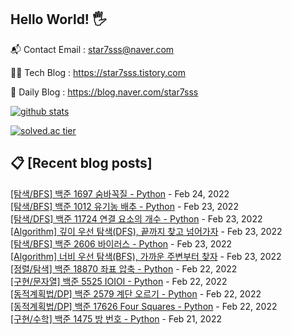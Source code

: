 ## Hello World! 🖐

📬 Contact Email : star7sss@naver.com

👨‍💻 Tech Blog : https://star7sss.tistory.com

🤪 Daily Blog : https://blog.naver.com/star7sss

[![github stats](https://github-readme-stats.vercel.app/api?username=jangThang&show_icons=true&hide_border=False)](https://star7sss.tistory.com)

[![solved.ac tier](http://mazassumnida.wtf/api/v2/generate_badge?boj=star7sss)](https://solved.ac/star7sss)

## 📋 [Recent blog posts]
[[탐색/BFS] 백준 1697 숨바꼭질 - Python](https://star7sss.tistory.com/209) - Feb 24, 2022<br>
[[탐색/BFS] 백준 1012 유기농 배추 - Python](https://star7sss.tistory.com/208) - Feb 23, 2022<br>
[[탐색/DFS] 백준 11724 연결 요소의 개수 - Python](https://star7sss.tistory.com/207) - Feb 23, 2022<br>
[[Algorithm] 깊이 우선 탐색(DFS), 끝까지 찾고 넘어가자](https://star7sss.tistory.com/206) - Feb 23, 2022<br>
[[탐색/BFS] 백준 2606 바이러스 - Python](https://star7sss.tistory.com/205) - Feb 23, 2022<br>
[[Algorithm] 너비 우선 탐색(BFS), 가까운 주변부터 찾자](https://star7sss.tistory.com/204) - Feb 23, 2022<br>
[[정렬/탐색] 백준 18870 좌표 압축 - Python](https://star7sss.tistory.com/203) - Feb 22, 2022<br>
[[구현/문자열] 백준 5525 IOIOI - Python](https://star7sss.tistory.com/202) - Feb 22, 2022<br>
[[동적계획법/DP] 백준 2579 계단 오르기 - Python](https://star7sss.tistory.com/201) - Feb 22, 2022<br>
[[동적계획법/DP] 백준 17626 Four Squares - Python](https://star7sss.tistory.com/200) - Feb 22, 2022<br>
[[구현/수학] 백준 1475 방 번호 - Python](https://star7sss.tistory.com/196) - Feb 21, 2022<br>
